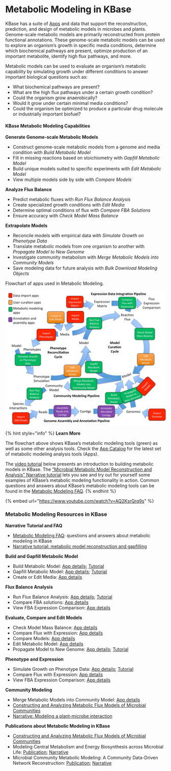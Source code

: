# Metabolic Modeling in KBase

KBase has a suite of [Apps](../../app-catalog.md) and data that support the reconstruction, prediction, and design of metabolic models in microbes and plants. Genome-scale metabolic models are primarily reconstructed from protein functional annotations. These genome-scale metabolic models can be used to explore an organism’s growth in specific media conditions, determine which biochemical pathways are present, optimize production of an important metabolite, identify high flux pathways, and more.

Metabolic models can be used to evaluate an organism’s metabolic capability by simulating growth under different conditions to answer important biological questions such as:

* What biochemical pathways are present?
* What are the high flux pathways under a certain growth condition?
* Could the organism grow anaerobically?
* Would it grow under certain minimal media conditions?
* Could the organism be optimized to produce a particular drug molecule or industrially important biofuel?

#### KBase Metabolic Modeling Capabilities

**Generate Genome-scale Metabolic Models**

* Construct genome-scale metabolic models from a genome and media condition with _Build Metabolic Model_
* Fill in missing reactions based on stoichiometry with _Gapfill Metabolic Model_
* Build unique models suited to specific experiments with _Edit Metabolic Model_
* View multiple models side by side with _Compare Models_

**Analyze Flux Balance**

* Predict metabolic fluxes with _Run Flux Balance Analysis_
* Create specialized growth conditions with _Edit Media_
* Determine optimal conditions of flux with _Compare FBA Solutions_
* Ensure accuracy with _Check Model Mass Balance_

**Extrapolate Models**

* Reconcile models with empirical data with _Simulate Growth on Phenotype Data_
* Translate metabolic models from one organism to another with _Propagate Model to New Genome_
* Investigate community metabolism with _Merge Metabolic Models into Community Models_
* Save modeling data for future analysis with _Bulk Download Modeling Objects_

Flowchart of apps used in Metabolic Modeling.

![](../../../.gitbook/assets/modeling-flowchart.jpg)

{% hint style="info" %}
**Learn More**

The flowchart above shows KBase’s metabolic modeling tools \(green\) as well as some other analysis tools. Check the [App Catalog](../../app-catalog.md) for the latest set of metabolic modeling analysis tools \(Apps\).

The [video tutorial](https://www.youtube.com/watch?v=AQ2KsrQrq9s&list=PLh7Q4SqpZYTwdK8ekQnqKinFzbqZuzu8f) below presents an introduction to building metabolic models in KBase. The [“Microbial Metabolic Model Reconstruction and Analysis” Narrative tutorial](../../../running-common-workflows-1/metabolic-modeling-in-kbase.md#narrative-tutorial) lets you see and try out for yourself some examples of KBase’s metabolic modeling functionality in action. Common questions and answers about KBase’s metabolic modeling tools can be found in the [Metabolic Modeling FAQ](metabolic-modeling-faq.md).
{% endhint %}

{% embed url="https://www.youtube.com/watch?v=AQ2KsrQrq9s" %}

### Metabolic Modeling Resources in KBase

**Narrative Tutorial and FAQ**

* [Metabolic Modeling FAQ](../../../running-common-workflows-1/faq-metabolic-modeling-in-kbase.md): questions and answers about metabolic modeling in KBase
* [Narrative tutorial: metabolic model reconstruction and gapfilling](https://narrative.kbase.us/narrative/ws.18302.obj.61)

**Build and Gapfill Metabolic Model**

* Build Metabolic Model: [App details;](https://narrative.kbase.us/#appcatalog/app/fba_tools/build_metabolic_model/release) [Tutorial](https://kbase.us/run-flux-balance-analysis-method/)
* Gapfill Metabolic Model: [App details](https://narrative.kbase.us/#appcatalog/app/fba_tools/gapfill_metabolic_model/release); [Tutorial](https://kbase.us/run-flux-balance-analysis-method/)
* Create or Edit Media: [App details](https://narrative.kbase.us/#catalog/apps/fba_tools/edit_media/release)

**Flux Balance Analysis**

* Run Flux Balance Analysis: [App details](https://narrative.kbase.us/#appcatalog/app/fba_tools/run_flux_balance_analysis/release); [Tutorial](https://kbase.us/run-flux-balance-analysis-method/)
* Compare FBA solutions: [App details](https://narrative.kbase.us/#appcatalog/app/fba_tools/compare_fba_solutions/release)
* View FBA Expression Comparison: [App details](https://narrative.kbase.us/#catalog/apps/fba_tools/view_fba_expression_comparison/release)

**Evaluate, Compare and Edit Models**

* Check Model Mass Balance: [App details](https://narrative.kbase.us/#catalog/apps/fba_tools/check_model_mass_balance/release)
* Compare Flux with Expression: [App details](https://narrative.kbase.us/#catalog/apps/fba_tools/compare_flux_with_expression/release)
* Compare Models: [App details](https://narrative.kbase.us/#appcatalog/app/fba_tools/compare_models/release)
* Edit Metabolic Model: [App details](https://narrative.kbase.us/#catalog/apps/fba_tools/edit_metabolic_model/release)
* Propagate Model to New Genome: [App details](https://narrative.kbase.us/#catalog/apps/fba_tools/propagate_model_to_new_genome/release); [Tutorial](https://kbase.us/propagate-genome-scale-model-to-close-genome-app/)

**Phenotype and Expression**

* Simulate Growth on Phenotype Data: [App details](https://narrative.kbase.us#narrativestore/method/simulate_growth_on_a_phenotype_set); [Tutorial](https://kbase.us/simulate-growth-on-phenotype-data-method/)
* Compare Flux with Expression: [App details](https://narrative.kbase.us/#catalog/apps/fba_tools/compare_flux_with_expression/release)
* View FBA Expression Comparison: [App details](https://narrative.kbase.us/#catalog/apps/fba_tools/view_fba_expression_comparison/release)

**Community Modeling**

* Merge Metabolic Models into Community Model: [App details](https://narrative.kbase.us/#catalog/apps/fba_tools/merge_metabolic_models_into_community_model/release)
* [Constructing and Analyzing Metabolic Flux Models of Microbial Communities](constructing-and-analyzing-metabolic-flux-models-of-microbial-communities.md)
* [Narrative: Modeling a plant-microbe interaction](https://narrative.kbase.us/narrative/ws.9667.obj.2)

**Publications about Metabolic Modeling in KBase**

* [Constructing and Analyzing Metabolic Flux Models of Microbial Communities](constructing-and-analyzing-metabolic-flux-models-of-microbial-communities.md)
* Modeling Central Metabolism and Energy Biosynthesis across Microbial Life: [Publication](http://bmcgenomics.biomedcentral.com/articles/10.1186/s12864-016-2887-8); [Narrative](https://narrative.kbase.us/narrative/ws.15253.obj.1)
* Microbial Community Metabolic Modeling: A Community Data-Driven Network Reconstruction: [Publication](http://onlinelibrary.wiley.com/doi/10.1002/jcp.25428/full); [Narrative](https://narrative.kbase.us/narrative/ws.13807.obj.1)


